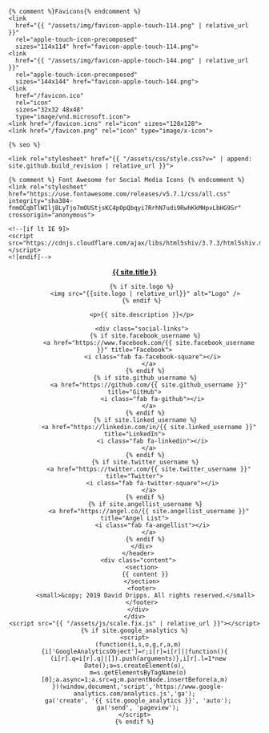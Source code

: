 <!DOCTYPE html>
<html lang="{{ site.lang | default: "en-US" }}">
  <head>
    <meta charset="UTF-8">
    <meta http-equiv="X-UA-Compatible" content="IE=edge">
    <meta name="viewport" content="width=device-width, initial-scale=1">

    {% comment %}Favicons{% endcomment %}
    <link
      href="{{ "/assets/img/favicon-apple-touch-114.png" | relative_url }}"
      rel="apple-touch-icon-precomposed"
      sizes="114x114" href="favicon-apple-touch-114.png">
    <link
      href="{{ "/assets/img/favicon-apple-touch-144.png" | relative_url }}"
      rel="apple-touch-icon-precomposed"
      sizes="144x144" href="favicon-apple-touch-144.png">
    <link
      href="/favicon.ico"
      rel="icon"
      sizes="32x32 48x48"
      type="image/vnd.microsoft.icon">
    <link href="/favicon.icns" rel="icon" sizes="128x128">
    <link href="/favicon.png" rel="icon" type="image/x-icon">

    {% seo %}

    <link rel="stylesheet" href="{{ "/assets/css/style.css?v=" | append: site.github.build_revision | relative_url }}">

    {% comment %} Font Awesome for Social Media Icons {% endcomment %}
    <link rel="stylesheet" href="https://use.fontawesome.com/releases/v5.7.1/css/all.css" integrity="sha384-fnmOCqbTlWIlj8LyTjo7mOUStjsKC4pOpQbqyi7RrhN7udi9RwhKkMHpvLbHG9Sr" crossorigin="anonymous">

    <!--[if lt IE 9]>
    <script src="https://cdnjs.cloudflare.com/ajax/libs/html5shiv/3.7.3/html5shiv.min.js"></script>
    <![endif]-->
  </head>
  <body>
    <div class="wrapper">
      <header>
        <strong><a href="{{ "/" | absolute_url }}">{{ site.title }}</a></strong>

        {% if site.logo %}
          <img src="{{site.logo | relative_url}}" alt="Logo" />
        {% endif %}

        <p>{{ site.description }}</p>

        <div class="social-links">
          {% if site.facebook_username %}
            <a href="https://www.facebook.com/{{ site.facebook_username }}" title="Facebook">
              <i class="fab fa-facebook-square"></i>
            </a>
          {% endif %}
          {% if site.github_username %}
            <a href="https://github.com/{{ site.github_username }}" title="GitHub">
              <i class="fab fa-github"></i>
            </a>
          {% endif %}
          {% if site.linked_username %}
            <a href="https://linkedin.com/in/{{ site.linked_username }}" title="LinkedIn">
              <i class="fab fa-linkedin"></i>
            </a>
          {% endif %}
          {% if site.twitter_username %}
            <a href="https://twitter.com/{{ site.twitter_username }}" title="Twitter">
              <i class="fab fa-twitter-square"></i>
            </a>
          {% endif %}
          {% if site.angellist_username %}
            <a href="https://angel.co/{{ site.angellist_username }}" title="Angel List">
              <i class="fab fa-angellist"></i>
            </a>
          {% endif %}
        </div>
      </header>
      <div class="content">
        <section>
          {{ content }}
        </section>
        <footer>
          <small>&copy; 2019 David Dripps. All rights reserved.</small>
        </footer>
      </div>
    </div>
    <script src="{{ "/assets/js/scale.fix.js" | relative_url }}"></script>
    {% if site.google_analytics %}
    <script>
      (function(i,s,o,g,r,a,m){i['GoogleAnalyticsObject']=r;i[r]=i[r]||function(){
      (i[r].q=i[r].q||[]).push(arguments)},i[r].l=1*new Date();a=s.createElement(o),
      m=s.getElementsByTagName(o)[0];a.async=1;a.src=g;m.parentNode.insertBefore(a,m)
      })(window,document,'script','https://www.google-analytics.com/analytics.js','ga');
      ga('create', '{{ site.google_analytics }}', 'auto');
      ga('send', 'pageview');
    </script>
    {% endif %}
  </body>
</html>
